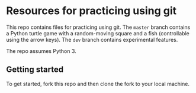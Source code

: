 # Resources for practicing using git

This repo contains files for practicing using git.  The `master` branch contains a Python turtle game with a random-moving square and a fish (controllable using the arrow keys).  The `dev` branch contains experimental features. 

The repo assumes Python 3.

## Getting started

To get started, fork this repo and then clone the fork to your local machine.



